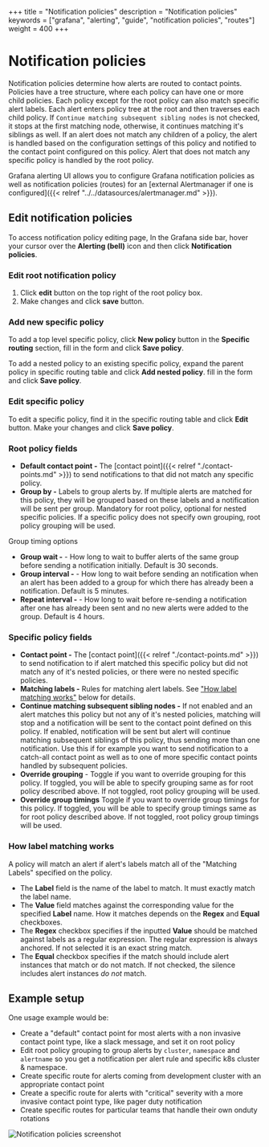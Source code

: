 +++
title = "Notification policies"
description = "Notification policies"
keywords = ["grafana", "alerting", "guide", "notification policies", "routes"]
weight = 400
+++

# Notification policies

Notification policies determine how alerts are routed to contact points. Policies have a tree structure, where each policy can have one or more child policies. Each policy except for the root policy can also match specific alert labels. Each alert enters policy tree at the root and then traverses each child policy. If `Continue matching subsequent sibling nodes` is not checked, it stops at the first matching node, otherwise, it continues matching it's siblings as well. If an alert does not match any children of a policy, the alert is handled based on the configuration settings of this policy and notified to the contact point configured on this policy. Alert that does not match any specific policy is handled by the root policy.

Grafana alerting UI allows you to configure Grafana notification policies as well as notification policies (routes) for an [external Alertmanager if one is configured]({{< relref "../../datasources/alertmanager.md" >}}).


## Edit notification policies

To access notification policy editing page, In the Grafana side bar, hover your cursor over the **Alerting (bell)** icon and then click **Notification policies**.

### Edit root notification policy

1. Click **edit** button on the top right of the root policy box.
1. Make changes and click **save** button. 

### Add new specific policy

To add a top level specific policy, click **New policy** button in the **Specific routing** section, fill in the form and click **Save policy**.

To add a nested policy to an existing specific policy, expand the parent policy in specific routing table and click **Add nested policy**. fill in the form and click **Save policy**.

### Edit specific policy

To edit a specific policy, find it in the specific routing table and click **Edit** button. Make your changes and click **Save policy**.


### Root policy fields

- **Default contact point -** The [contact point]({{< relref "./contact-points.md" >}}) to send notifications to that did not match any specific policy.
- **Group by -** Labels to group alerts by. If multiple alerts are matched for this policy, they will be grouped based on these labels and a notification will be sent per group. Mandatory for root policy, optional for nested specific policies. If a specific policy does not specify own grouping, root policy grouping will be used.

Group timing options

- **Group wait -** - How long to wait to buffer alerts of the same group before sending a notification initially. Default is 30 seconds.
- **Group interval -** - How long to wait before sending an notification when an alert has been added to a group for which there has already been a notification. Default is 5 minutes.
- **Repeat interval -** - How long to wait before re-sending a notification after one has already been sent and no new alerts were added to the group. Default is 4 hours.


### Specific policy fields

- **Contact point -** The [contact point]({{< relref "./contact-points.md" >}}) to send notification to if alert matched this specific policy but did not match any of it's nested policies, or there were no nested specific policies.
- **Matching labels -** Rules for matching alert labels. See ["How label matching works"](#how-label-matching-works) below for details.
- **Continue matching subsequent sibling nodes -** If not enabled and an alert matches this policy but not any of it's nested policies, matching will stop and a notification will be sent to the contact point defined on this policy. If enabled, notification will be sent but alert will continue matching subsequent siblings of this policy, thus sending more than one notification. Use this if for example you want to send notification to a catch-all contact point as well as to one of more specific contact points handled by subsequent policies. 
- **Override grouping** - Toggle if you want to override grouping for this policy. If toggled, you will be able to specify grouping same as for root policy described above. If not toggled, root policy grouping will be used. 
- **Override group timings** Toggle if you want to override group timings for this policy. If toggled, you will be able to specify group timings same as for root policy described above. If not toggled, root policy group timings will be used.


### How label matching works

A policy will match an alert if alert's labels match all of the "Matching Labels" specified on the policy.

- The **Label** field is the name of the label to match. It must exactly match the label name.
- The **Value** field matches against the corresponding value for the specified **Label** name. How it matches depends on the **Regex** and **Equal** checkboxes.
- The **Regex** checkbox specifies if the inputted **Value** should be matched against labels as a regular expression. The regular expression is always anchored. If not selected it is an exact string match.
- The **Equal** checkbox specifies if the match should include alert instances that match or do not match. If not checked, the silence includes alert instances _do not_ match.


## Example setup

One usage example would be:
* Create a "default" contact point for most alerts with a non invasive contact point type, like a slack message, and set it on root policy
* Edit root policy grouping to group alerts by `cluster`, `namespace` and `alertname` so you get a notification per alert rule and specific k8s cluster & namespace.
* Create specific route for alerts coming from development cluster with an appropriate contact point
* Create a specific route for alerts with "critical" severity with a more invasive contact point type, like pager duty notification
* Create specific routes for particular teams that handle their own onduty rotations

![Notification policies screenshot](/static/img/docs/alerting/unified/notification-policies-8-0.png 'Notification policies screenshot')

